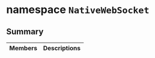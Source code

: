 # namespace `NativeWebSocket` 

## Summary

 Members                                | Descriptions                                
----------------------------------------|---------------------------------------------

